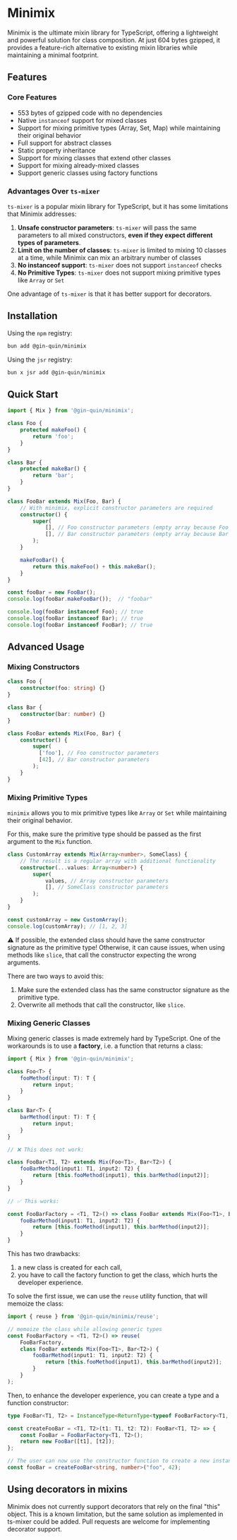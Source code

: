 # Minimix

Minimix is the ultimate mixin library for TypeScript, offering a lightweight and powerful solution for class composition. At just 604 bytes gzipped, it provides a feature-rich alternative to existing mixin libraries while maintaining a minimal footprint.

## Features

### Core Features

- 553 bytes of gzipped code with no dependencies
- Native `instanceof` support for mixed classes
- Support for mixing primitive types (Array, Set, Map) while maintaining their original behavior
- Full support for abstract classes
- Static property inheritance
- Support for mixing classes that extend other classes
- Support for mixing already-mixed classes
- Support generic classes using factory functions

### Advantages Over `ts-mixer`

`ts-mixer` is a popular mixin library for TypeScript, but it has some limitations that Minimix addresses:

1. **Unsafe constructor parameters**: `ts-mixer` will pass the same parameters to all mixed constructors, **even if they expect different types of parameters**.
1. **Limit on the number of classes**: `ts-mixer` is limited to mixing 10 classes at a time, while Minimix can mix an arbitrary number of classes
2. **No instanceof support**: `ts-mixer` does not support `instanceof` checks
3. **No Primitive Types**: `ts-mixer` does not support mixing primitive types like `Array` or `Set`

One advantage of `ts-mixer` is that it has better support for decorators.

## Installation

Using the `npm` registry:
```bash
bun add @gin-quin/minimix
```

Using the `jsr` registry:
```bash
bun x jsr add @gin-quin/minimix
```

## Quick Start

```typescript
import { Mix } from '@gin-quin/minimix';

class Foo {
    protected makeFoo() {
        return 'foo';
    }
}

class Bar {
    protected makeBar() {
        return 'bar';
    }
}

class FooBar extends Mix(Foo, Bar) {
    // With minimix, explicit constructor parameters are required
    constructor() {
        super(
            [], // Foo constructor parameters (empty array because Foo has no constructor parameters)
            [], // Bar constructor parameters (empty array because Bar has no constructor parameters)
        );
    }

    makeFooBar() {
        return this.makeFoo() + this.makeBar();
    }
}

const fooBar = new FooBar();
console.log(fooBar.makeFooBar());  // "foobar"

console.log(fooBar instanceof Foo); // true
console.log(fooBar instanceof Bar); // true
console.log(fooBar instanceof FooBar); // true
```

## Advanced Usage

### Mixing Constructors

```typescript
class Foo {
    constructor(foo: string) {}
}

class Bar {
    constructor(bar: number) {}
}

class FooBar extends Mix(Foo, Bar) {
    constructor() {
        super(
          ['foo'], // Foo constructor parameters
          [42], // Bar constructor parameters
        );
    }
}
```


### Mixing Primitive Types

`minimix` allows you to mix primitive types like `Array` or `Set` while maintaining their original behavior.

For this, make sure the primitive type should be passed as the first argument to the `Mix` function.

```typescript
class CustomArray extends Mix(Array<number>, SomeClass) {
    // The result is a regular array with additional functionality
    constructor(...values: Array<number>) {
        super(
            values, // Array constructor parameters
            [], // SomeClass constructor parameters
        );
    }
}

const customArray = new CustomArray();
console.log(customArray); // [1, 2, 3]
```

⚠️ If possible, the extended class should have the same constructor signature as the primitive type! Otherwise, it can cause issues, when using methods like `slice`, that call the constructor expecting the wrong arguments.

There are two ways to avoid this:

1. Make sure the extended class has the same constructor signature as the primitive type.
2. Overwrite all methods that call the constructor, like `slice`.

### Mixing Generic Classes

Mixing generic classes is made extremely hard by TypeScript. One of the workarounds is to use a **factory**, i.e. a function that returns a class:

```typescript
import { Mix } from '@gin-quin/minimix';

class Foo<T> {
    fooMethod(input: T): T {
        return input;
    }
}

class Bar<T> {
    barMethod(input: T): T {
        return input;
    }
}

// ❌ This does not work:

class FooBar<T1, T2> extends Mix(Foo<T1>, Bar<T2>) {
    fooBarMethod(input1: T1, input2: T2) {
        return [this.fooMethod(input1), this.barMethod(input2)];
    }
}

// ✅ This works:

const FooBarFactory = <T1, T2>() => class FooBar extends Mix(Foo<T1>, Bar<T2>) {
    fooBarMethod(input1: T1, input2: T2) {
        return [this.fooMethod(input1), this.barMethod(input2)];
    }
}
```

This has two drawbacks:

1. a new class is created for each call,
2. you have to call the factory function to get the class, which hurts the developer experience.

To solve the first issue, we can use the `reuse` utility function, that will memoize the class:

```typescript
import { reuse } from '@gin-quin/minimix/reuse';

// memoize the class while allowing generic types
const FooBarFactory = <T1, T2>() => reuse(
    FooBarFactory,
    class FooBar extends Mix(Foo<T1>, Bar<T2>) {
        fooBarMethod(input1: T1, input2: T2) {
            return [this.fooMethod(input1), this.barMethod(input2)];
        }
    }
);
```

Then, to enhance the developer experience, you can create a type and a function constructor:

```typescript
type FooBar<T1, T2> = InstanceType<ReturnType<typeof FooBarFactory<T1, T2>>>;

const createFooBar = <T1, T2>(t1: T1, t2: T2): FooBar<T1, T2> => {
    const FooBar = FooBarFactory<T1, T2>();
    return new FooBar([t1], [t2]);
};

// The user can now use the constructor function to create a new instance
const fooBar = createFooBar<string, number>("foo", 42);
```

## Using decorators in mixins

Minimix does not currently support decorators that rely on the final "this" object. This is a known limitation, but the same solution as implemented in ts-mixer could be added. Pull requests are welcome for implementing decorator support.
